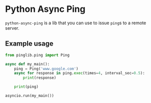 # Python Async Ping
`python-async-ping` is a lib that you can use to issue `ping`s to a remote server.

## Example usage

```python
from pinglib.ping import Ping

async def my_main():
    ping = Ping('www.google.com')
    async for response in ping.exec(times=4, interval_sec=0.5):
        print(response)

    print(ping)

asyncio.run(my_main()) 
```
